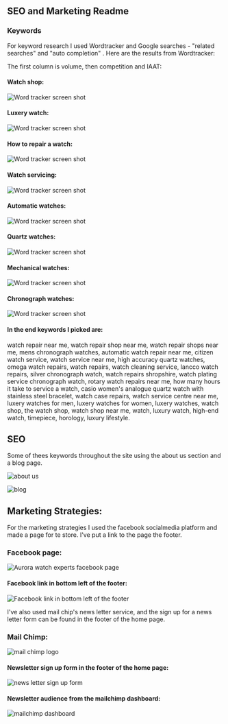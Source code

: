 ﻿
## SEO and Marketing Readme
### Keywords

For keyword research I used Wordtracker and Google searches - "related searches" and "auto completion" .
Here are the results from Wordtracker:

The first column is volume, then competition and IAAT:

#### Watch shop:

![Word tracker screen shot](https://res.cloudinary.com/dmvf3llw4/image/upload/v1683288350/firefox_l82QLwKjFk_vr1ctd.jpg)

#### Luxery watch:

![Word tracker screen shot](https://res.cloudinary.com/dmvf3llw4/image/upload/v1683248375/firefox_ABgPcj7CzW_ifpymk.jpg)

#### How to repair a watch:

![Word tracker screen shot](https://res.cloudinary.com/dmvf3llw4/image/upload/v1683248745/firefox_Dd4nnXQeNq_qdemkr.jpg)

#### Watch servicing:

![Word tracker screen shot](https://res.cloudinary.com/dmvf3llw4/image/upload/v1683287615/firefox_AcJi6z49pM_j0aid0.jpg)

#### Automatic watches:

![Word tracker screen shot](https://res.cloudinary.com/dmvf3llw4/image/upload/v1683286553/firefox_ZLCP2wSbKK_frmgwv.jpg)

#### Quartz watches:

![Word tracker screen shot](https://res.cloudinary.com/dmvf3llw4/image/upload/v1683286767/firefox_0xIyAEjAeu_b9o7oq.jpg)

#### Mechanical watches:

![Word tracker screen shot](https://res.cloudinary.com/dmvf3llw4/image/upload/v1683286947/firefox_g4K0m1Bv7C_gonhf3.jpg)

#### Chronograph watches:

![Word tracker screen shot](https://res.cloudinary.com/dmvf3llw4/image/upload/v1683287726/firefox_DR8pSrHeaA_ombamh.jpg)


#### In the end keywords I picked are:

watch repair near me, watch repair shop near me, watch repair shops near me, mens chronograph watches, automatic watch repair near me, citizen watch service, watch service near me,  high accuracy quartz watches, omega watch repairs, watch repairs, watch cleaning service, lancco watch repairs, silver chronograph watch, watch repairs shropshire, watch plating service chronograph watch, rotary watch repairs near me, how many hours it take to service a watch, casio women's analogue quartz watch with stainless steel bracelet, watch case repairs, watch service centre near me, luxery watches for men, luxery watches for women, luxery watches, watch shop, the watch shop, watch shop near me, watch, luxury watch, high-end watch, timepiece, horology, luxury lifestyle.

## SEO
Some of thees keywords throughout the site using the about us section and a blog page.

![about us](https://res.cloudinary.com/dmvf3llw4/image/upload/v1683584278/static/images/chrome_UonNK5rRlz_yqihzs.jpg)

![blog](https://res.cloudinary.com/dmvf3llw4/image/upload/v1683199156/blog_post_f8uyly.jpg)

## Marketing Strategies:
For the marketing strategies I used the facebook socialmedia platform and made a page for te store.  I've put a link to the page the footer.
### Facebook page:

![Aurora watch experts facebook page](https://res.cloudinary.com/dmvf3llw4/image/upload/v1683290998/chrome_SKHa3aIMOa_ks2l6k.jpg)

#### Facebook link in bottom left of the footer:

![Facebook link in bottom left of the footer](https://res.cloudinary.com/dmvf3llw4/image/upload/v1683291084/chrome_imuJ60Y78U_ddehtl.jpg)


I've also used mail chip's news letter service, and the sign up for a news letter form can be found in the footer of the home page.

### Mail Chimp:

![mail chimp logo](https://res.cloudinary.com/dmvf3llw4/image/upload/v1683291133/chrome_2i0btmjBmo_dr9xs2.jpg)

#### Newsletter sign up form in the footer of the home page:

![news letter sign up form](https://res.cloudinary.com/dmvf3llw4/image/upload/v1683291219/chrome_kp6ntFAMRC_ecdibo.jpg)

#### Newsletter audience from the mailchimp dashboard:

![mailchimp dashboard](https://res.cloudinary.com/dmvf3llw4/image/upload/v1683291378/chrome_Ym4Ox9sP1x_acdwbq.jpg)
